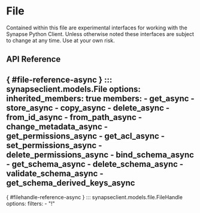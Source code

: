 # File

Contained within this file are experimental interfaces for working with the Synapse Python
Client. Unless otherwise noted these interfaces are subject to change at any time. Use
at your own risk.

## API Reference

[](){ #file-reference-async }
::: synapseclient.models.File
    options:
        inherited_members: true
        members:
        - get_async
        - store_async
        - copy_async
        - delete_async
        - from_id_async
        - from_path_async
        - change_metadata_async
        - get_permissions_async
        - get_acl_async
        - set_permissions_async
        - delete_permissions_async
        - bind_schema_async
        - get_schema_async
        - delete_schema_async
        - validate_schema_async
        - get_schema_derived_keys_async
---
[](){ #filehandle-reference-async }
::: synapseclient.models.file.FileHandle
    options:
      filters:
      - "!"
